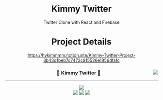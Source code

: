 
<div align="center">

# Kimmy Twitter

Twitter Clone with React and Firebase


# Project Details

https://hykimmmm.notion.site/Kimmy-Twitter-Project-3b43d1beb7c7472c915526e1856dfafc

</div>



<!-- tt --------------------------------------------------------->

<div align="center">
  
  <img align="right" src="https://github-readme-stats.vercel.app/api/top-langs/?username=seondal&theme=dracula&exclude_repo=Computer-Science-Engineering&layout=compact&langs_count=10"/>
  
  ### 🐣 Kimmy Twitter 🐥 
  
  ---
  
  <a href="https://github.com/kimmyyoung">
  
  <img src="https://hits.seeyoufarm.com/api/count/incr/badge.svg?url=https%3A%2F%2Fgithub.com%2FKimmyyoung%2Fkimmy-twitter&count_bg=%2379C83D&title_bg=%23555555&icon=github.svg&icon_color=%23E7E7E7&title=Github&edge_flat=false"/>

  </a> 
  

 
<div>
<img src="https://img.shields.io/badge/Firebase-FFCA28?style=flat-square&logo=firebase&logoColor=white"/>
<img src="https://img.shields.io/badge/React-61DAFB?style=flat-square&logo=firebase&logoColor=white"/>
<img src="https://img.shields.io/badge/CSS-1572B6?style=flat-square&logo=firebase&logoColor=white"/>
</div>

  <br>
 
</div>
